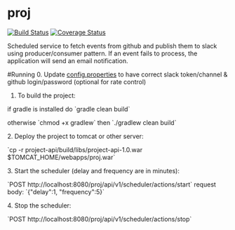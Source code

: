 # proj
[![Build Status](https://travis-ci.org/julesbond007/proj.svg?branch=master)](https://travis-ci.org/julesbond007/proj)
[![Coverage Status](https://coveralls.io/repos/github/julesbond007/proj/badge.svg?branch=master)](https://coveralls.io/github/julesbond007/proj?branch=master)

Scheduled service to fetch events from github and publish them to slack using producer/consumer pattern.  If an event fails to process, the application will send an email notification.

#Running
0. Update [config.properties](https://github.com/julesbond007/events-scheduler/blob/master/project-service/src/main/resources/config.properties) to have correct slack token/channel & github login/password (optional for rate control)
1. To build the project:
  <p>if gradle is installed do `gradle clean build`</p>
  <p>otherwise `chmod +x gradlew` then `./gradlew clean build`</p>
2. Deploy the project to tomcat or other server: 
  <p>`cp -r project-api/build/libs/project-api-1.0.war $TOMCAT_HOME/webapps/proj.war`</p>
3. Start the scheduler (delay and frequency are in minutes): 
  <p>`POST http://localhost:8080/proj/api/v1/scheduler/actions/start` request body: `{"delay":1, "frequency":5}`</p>
4. Stop the scheduler: 
  <p>`POST http://localhost:8080/proj/api/v1/scheduler/actions/stop`</p>

